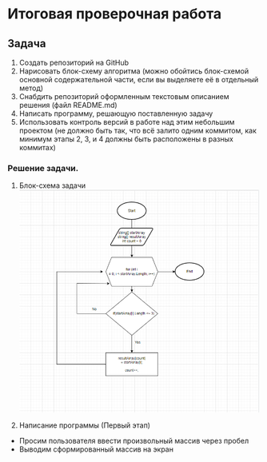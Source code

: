 # Итоговая проверочная работа

## Задача

1. Создать репозиторий на GitHub
2. Нарисовать блок-схему алгоритма (можно обойтись блок-схемой основной содержательной части, если вы выделяете её в отдельный метод)
3. Снабдить репозиторий оформленным текстовым описанием решения (файл README.md)
4. Написать программу, решающую поставленную задачу
5. Использовать контроль версий в работе над этим небольшим проектом (не должно быть так, что всё залито одним коммитом, как минимум этапы 2, 3, и 4 должны быть расположены в разных коммитах)

### Решение задачи.
1. Блок-схема задачи
![git](schema.PNG)

2. Написание программы (Первый этап)

* Просим пользователя ввести произвольный массив через пробел
* Выводим сформированный массив на экран
